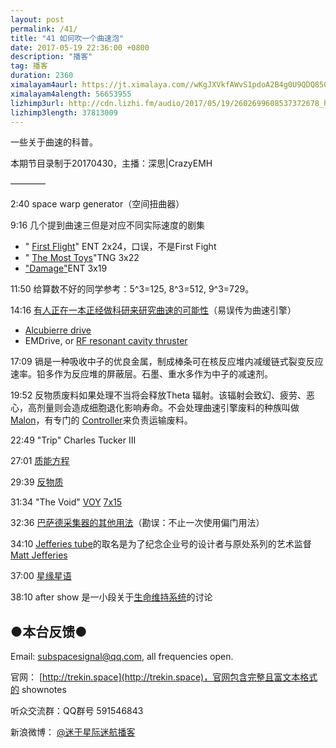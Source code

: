 ```yaml
---
layout: post
permalink: /41/
title: "41 如何吹一个曲速泡"
date: 2017-05-19 22:36:00 +0800
description: "播客"
tag: 播客 
duration: 2360
ximalayam4aurl: https://jt.ximalaya.com//wKgJXVkfAWvS1pdoA2B4g0U9QDQ850.mp3.m4a?channel=rss&amp;album_id=3135361&amp;track_id=38410352&amp;uid=6418191&amp;jt=https://audio.xmcdn.com/group29/M06/5A/B6/wKgJXVkfAWvS1pdoA2B4g0U9QDQ850.mp3
ximalayam4alength: 56653955
lizhimp3url: http://cdn.lizhi.fm/audio/2017/05/19/2602699608537372678_hd.mp3
lizhimp3length: 37813009
---
```


一些关于曲速的科普。

本期节目录制于20170430，主播：深思\|CrazyEMH

————

2:40 space warp generator（空间扭曲器）

9:16 几个提到曲速三但是对应不同实际速度的剧集

- &quot; [First Flight](http://memory-alpha.wikia.com/wiki/First_Flight_%28episode%29)&quot; ENT 2x24，口误，不是First Fight
- &quot; [The Most Toys](http://memory-alpha.wikia.com/wiki/The_Most_Toys_%28episode%29)&quot;TNG 3x22
- [&quot;Damage&quot;](http://memory-alpha.wikia.com/wiki/Damage_(episode))ENT 3x19

11:50 给算数不好的同学参考：5^3=125, 8^3=512, 9^3=729。

14:16 [有人正在一本正经做科研来研究曲速的可能性](http://news.nationalgeographic.com/2016/10/star-trek-warp-drive-interstellar-travel-space-astronomy-science/)（易误传为曲速引擎）

- [Alcubierre drive](https://en.wikipedia.org/wiki/Alcubierre_drive)
- EMDrive, or [RF resonant cavity thruster](https://en.wikipedia.org/wiki/RF_resonant_cavity_thruster)

17:09 镉是一种吸收中子的优良金属，制成棒条可在核反应堆内减缓链式裂变反应速率。铅多作为反应堆的屏蔽层。石墨、重水多作为中子的减速剂。

19:52 反物质废料如果处理不当将会释放Theta 辐射。该辐射会致幻、疲劳、恶心，高剂量则会造成细胞退化影响寿命。不会处理曲速引擎废料的种族叫做 [Malon](http://memory-alpha.wikia.com/wiki/Malon)，有专门的 [Controller](http://memory-alpha.wikia.com/wiki/Waste_controller)来负责运输废料。

22:49 &quot;Trip&quot; Charles Tucker III

27:01 [质能方程](http://baike.baidu.com/item/%E8%B4%A8%E8%83%BD%E6%96%B9%E7%A8%8B/1884527)

29:39 [反物质](https://zh.wikipedia.org/wiki/%E5%8F%8D%E7%89%A9%E8%B4%A8)

31:34 &quot;The Void&quot; [VOY](http://memory-alpha.wikia.com/wiki/VOY) [7x15](http://memory-alpha.wikia.com/wiki/VOY_Season_7)

32:36 [巴萨德采集器的其他用法](http://memory-alpha.wikia.com/wiki/Bussard_collector#Modification_and_exceptional_uses)（勘误：不止一次使用偏门用法）

34:10 [Jefferies tube](http://memory-alpha.wikia.com/wiki/Jefferies_tube)的取名是为了纪念企业号的设计者与原处系列的艺术监督 [Matt Jefferies](http://memory-alpha.wikia.com/wiki/Matt_Jefferies)

37:00 [星缘星语](http://www.mounstar.com/?page_id=89)

38:10 after show 是一小段关于[生命维持系统](http://baike.baidu.com/item/%E8%BD%BD%E4%BA%BA%E8%88%AA%E5%A4%A9%E7%94%9F%E5%91%BD%E4%BF%9D%E9%9A%9C%E6%8A%80%E6%9C%AF)的讨论

## ●本台反馈●

Email: [subspacesignal@qq.com](mailto:subspacesignal@qq.com), all frequencies open.

官网： [http://trekin.space](http://trekin.space)，官网包含完整且富文本格式的 shownotes

听众交流群：QQ群号 591546843

新浪微博： [@迷于星际迷航播客](http://weibo.com/lostinst)
